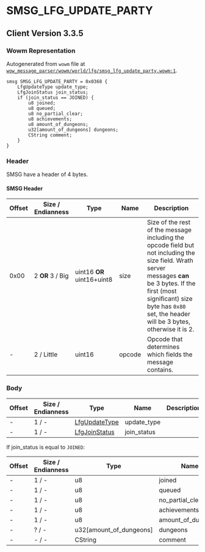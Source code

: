 # SMSG_LFG_UPDATE_PARTY

## Client Version 3.3.5

### Wowm Representation

Autogenerated from `wowm` file at [`wow_message_parser/wowm/world/lfg/smsg_lfg_update_party.wowm:1`](https://github.com/gtker/wow_messages/tree/main/wow_message_parser/wowm/world/lfg/smsg_lfg_update_party.wowm#L1).
```rust,ignore
smsg SMSG_LFG_UPDATE_PARTY = 0x0368 {
    LfgUpdateType update_type;
    LfgJoinStatus join_status;
    if (join_status == JOINED) {
        u8 joined;
        u8 queued;
        u8 no_partial_clear;
        u8 achievements;
        u8 amount_of_dungeons;
        u32[amount_of_dungeons] dungeons;
        CString comment;
    }
}
```
### Header

SMSG have a header of 4 bytes.

#### SMSG Header

| Offset | Size / Endianness | Type   | Name   | Description |
| ------ | ----------------- | ------ | ------ | ----------- |
| 0x00   | 2 **OR** 3 / Big           | uint16 **OR** uint16+uint8 | size | Size of the rest of the message including the opcode field but not including the size field. Wrath server messages **can** be 3 bytes. If the first (most significant) size byte has `0x80` set, the header will be 3 bytes, otherwise it is 2.|
| -      | 2 / Little| uint16 | opcode | Opcode that determines which fields the message contains. |

### Body

| Offset | Size / Endianness | Type | Name | Description | Comment |
| ------ | ----------------- | ---- | ---- | ----------- | ------- |
| - | 1 / - | [LfgUpdateType](lfgupdatetype.md) | update_type |  |  |
| - | 1 / - | [LfgJoinStatus](lfgjoinstatus.md) | join_status |  |  |

If join_status is equal to `JOINED`:

| Offset | Size / Endianness | Type | Name | Description | Comment |
| ------ | ----------------- | ---- | ---- | ----------- | ------- |
| - | 1 / - | u8 | joined |  |  |
| - | 1 / - | u8 | queued |  |  |
| - | 1 / - | u8 | no_partial_clear |  |  |
| - | 1 / - | u8 | achievements |  |  |
| - | 1 / - | u8 | amount_of_dungeons |  |  |
| - | ? / - | u32[amount_of_dungeons] | dungeons |  |  |
| - | - / - | CString | comment |  |  |

